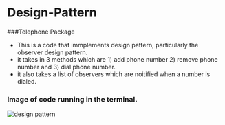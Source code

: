 # Design-Pattern

###Telephone Package

- This is a code that immplements design pattern, particularly the observer design pattern.
-  it takes in 3 methods which are 1) add phone number 2) remove phone number and 3) dial phone number.
- it also takes a list of observers which are  noitified when a number is dialed.

### Image of code running in the terminal.

![design pattern](https://github.com/user-attachments/assets/69f7d4a2-92bc-419c-b3c3-f2190797e7a1)
